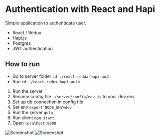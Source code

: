 # Authentication with React and Hapi

Simple application to authenticate user.

- React / Redux
- Hapi.js
- Postgres
- JWT authentication

## How to run
- Go to server folder ``` cd ./react-redux-hapi-auth ```
- Run ``` cd ./react-redux-hapi-auth ```

1. Run the server 
  1. Rename config file `./server/config/env.js` to your dev env
  1. Set up db connection in config file
  1. Set env `export NODE_ENV=dev`
  1. Run the server `gulp`
1. Run client `npm start`
1. Open `localhost:8000`

![Screenshot](https://dl.dropboxusercontent.com/u/52699014/git/react-auth.PNG)
![Screenshot](https://dl.dropboxusercontent.com/u/52699014/git/react-auth2.PNG)

